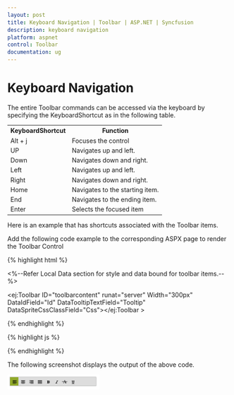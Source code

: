 ```yaml
---
layout: post
title: Keyboard Navigation | Toolbar | ASP.NET | Syncfusion
description: keyboard navigation
platform: aspnet
control: Toolbar
documentation: ug
---
```


# Keyboard Navigation

The entire Toolbar commands can be accessed via the keyboard by specifying the KeyboardShortcut as in the following table.

<table>
<tr>
<th>
KeyboardShortcut</th><th>
Function</th></tr>
<tr>
<td>
Alt + j</td><td>
Focuses the control</td></tr>
<tr>
<td>
UP</td><td>
Navigates up and left.</td></tr>
<tr>
<td>
Down</td><td>
Navigates down and right.</td></tr>
<tr>
<td>
Left</td><td>
Navigates up and left.</td></tr>
<tr>
<td>
Right</td><td>
Navigates down and right.</td></tr>
<tr>
<td>
Home</td><td>
Navigates to the starting item.</td></tr>
<tr>
<td>
End</td><td>
Navigates to the ending item.</td></tr>
<tr>
<td>
Enter</td><td>
Selects the focused item</td></tr>
</table>


Here is an example that has shortcuts associated with the Toolbar items.

Add the following code example to the corresponding ASPX page to render the Toolbar Control



{% highlight html %}

<%--Refer Local Data section for style and data bound for toolbar items.--%>

<ej:Toolbar  ID="toolbarcontent" runat="server" Width="300px" DataIdField="Id" DataTooltipTextField="Tooltip" DataSpriteCssClassField="Css"></ej:Toolbar >

{% endhighlight %}



{% highlight js %}

<script type="text/javascript">

    $(function () {

        // declaration

        $("#<%=toolbarcontent.ClientID%>").ejToolbar({ Width: "290px" });

        //Control focus key

        $(document).on("keydown", function (e) {

            if (e.altKey && e.keyCode === 74) { // j- key code.

            $("#<%=toolbarcontent.ClientID%>").focus();

            }

        });

    });

</script>

{% endhighlight %}

The following screenshot displays the output of the above code.



![](Keyboard-Navigation_images/Keyboard-Navigation_img1.png) 



